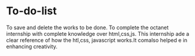 # To-do-list
To save and delete the works to be done.
To complete the octanet internship with complete knowledge over html,css,js.
This internship ade a clear reference of how the htl,css, javascript works.It  comalso helped e in enhancing  creativity.
